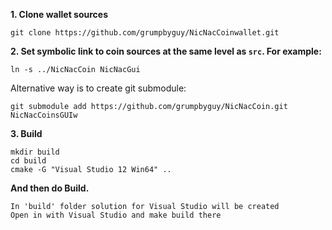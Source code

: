 **1. Clone wallet sources**

```
git clone https://github.com/grumpbyguy/NicNacCoinwallet.git
```


**2. Set symbolic link to coin sources at the same level as `src`. For example:**

```
ln -s ../NicNacCoin NicNacGui
```

Alternative way is to create git submodule:

```
git submodule add https://github.com/grumpbyguy/NicNacCoin.git NicNacCoinsGUIw
```

**3. Build**

```
mkdir build
cd build
cmake -G "Visual Studio 12 Win64" ..

```
**And then do Build.**

```
In 'build' folder solution for Visual Studio will be created
Open in with Visual Studio and make build there
